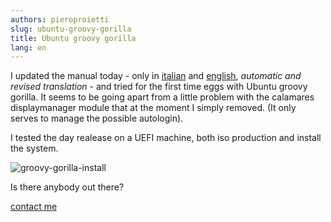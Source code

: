 ```yaml
---
authors: pieroproietti
slug: ubuntu-groovy-gorilla
title: Ubuntu groovy gorilla
lang: en
---
```


I updated the manual today - only in [italian](/docs/tutorial-eggs/italiano) and [english](/docs/tutorial-eggs/english), _automatic and revised translation_ - and tried for the first time eggs with Ubuntu groovy gorilla. It seems to be going apart from a little problem with the calamares displaymanager module that at the moment I simply removed. (It only serves to manage the possible autologin). 

I tested the day realease on a UEFI machine, both iso production and install the system.

![groovy-gorilla-install](/images/groovy-gorilla-install.png)

Is there anybody out there?

[contact me](https://gitter.im/penguins-eggs-1/community)
